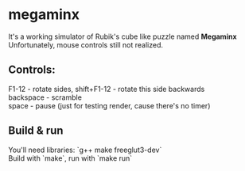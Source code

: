 megaminx
========
<p>It's a working simulator of Rubik's cube like puzzle named <b>Megaminx</b><br />
Unfortunately, mouse controls still not realized.</p>
<h2>Controls:</h2>
<p>F1-12 - rotate sides, shift+F1-12 - rotate this side backwards<br />
backspace - scramble<br />
space - pause (just for testing render, cause there's no timer)</p>
<h2>Build & run</h2>
<p>You'll need libraries: `g++ make freeglut3-dev`<br />
Build with `make`, run with `make run`</p>
